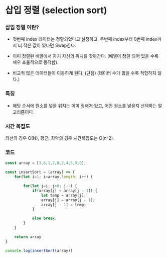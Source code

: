 # 삽입 정렬 (selection sort)  

### 삽입 정렬 이란?

- 첫번째 index 데이터는 정렬되었다고 설정하고, 두번쩨 index부터 0번째 index까지 더 작은 값이 있다면 Swap한다.

- 이미 정렬된 배열에서 자기 자신의 위치를 찾아간다. (배열이 정렬 되어 있을 수록 매우 효율적으로 동작함).   

- 비교적 많은 데이터들이 이동하게 된다.  (단점)  (데이터 수가 많을 수록 적합하지 않다.)  

### 특징

- 해당 순서에 원소를 넣을 위치는 이미 정해져 있고, 어떤 원소를 넣을지 선택하는 알고리즘이다.

### 시간 복잡도

최선의 경우 O(N), 평균, 최악의 경우 시간복잡도는 O(n^2).  


### 코드

```js
const array = [3,6,1,7,8,2,4,5,9,0];

const insertSort = (array) => {
    for(let i=1; i<array.length; i++) {

        for(let j=i; j>0; j--) {
            if(array[j] < array[j - 1]) {
                let temp = array[j];
                array[j] = array[j - 1];
                array[j - 1] = temp;
            }

            else break;
        }
    }

    return array
}

console.log(insertSort(array))
```
